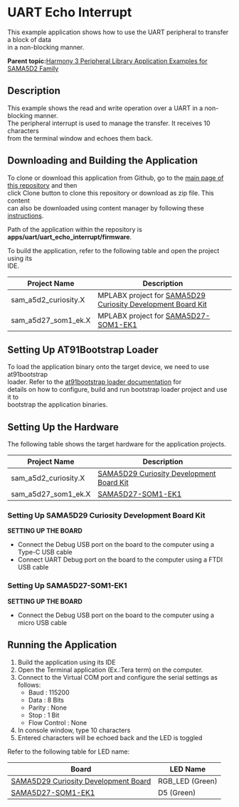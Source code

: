 # UART Echo Interrupt

This example application shows how to use the UART peripheral to transfer a block of data<br /> in a non-blocking manner.

**Parent topic:**[Harmony 3 Peripheral Library Application Examples for SAMA5D2 Family](GUID-3730E5D6-911C-4BCA-9955-26D7EB66B585.md)

## Description

This example shows the read and write operation over a UART in a non-blocking manner.<br /> The peripheral interrupt is used to manage the transfer. It receives 10 characters<br /> from the terminal window and echoes them back.

## Downloading and Building the Application

To clone or download this application from Github, go to the [main page of this repository](https://github.com/Microchip-MPLAB-Harmony/csp_apps_sam_a5d2) and then<br /> click Clone button to clone this repository or download as zip file. This content<br /> can also be downloaded using content manager by following these [instructions](https://github.com/Microchip-MPLAB-Harmony/contentmanager/wiki).

Path of the application within the repository is<br /> **apps/uart/uart\_echo\_interrupt/firmware**.

To build the application, refer to the following table and open the project using its<br /> IDE.

|Project Name|Description|
|------------|-----------|
|sam\_a5d2\_curiosity.X|MPLABX project for [SAMA5D29 Curiosity Development Board Kit](https://www.microchip.com/en-us/development-tool/EV07R15A)|
|sam\_a5d27\_som1\_ek.X|MPLABX project for [SAMA5D27-SOM1-EK1](https://www.microchip.com/DevelopmentTools/ProductDetails/atsama5d27-som1-ek1)|

## Setting Up AT91Bootstrap Loader

To load the application binary onto the target device, we need to use at91bootstrap<br /> loader. Refer to the [at91bootstrap loader documentation](GUID-DA6B998E-C5DD-4566-BB08-7DC124553FBF.md) for<br /> details on how to configure, build and run bootstrap loader project and use it to<br /> bootstrap the application binaries.

## Setting Up the Hardware

The following table shows the target hardware for the application projects.

|Project Name|Description|
|------------|-----------|
|sam\_a5d2\_curiosity.X|[SAMA5D29 Curiosity Development Board Kit](https://www.microchip.com/en-us/development-tool/EV07R15A)|
|sam\_a5d27\_som1\_ek.X|[SAMA5D27-SOM1-EK1](https://www.microchip.com/DevelopmentTools/ProductDetails/atsama5d27-som1-ek1)|

### Setting Up SAMA5D29 Curiosity Development Board Kit

**SETTING UP THE BOARD**

-   Connect the Debug USB port on the board to the computer using a Type-C USB cable
-   Connect UART Debug port on the board to the computer using a FTDI USB cable

### Setting Up SAMA5D27-SOM1-EK1

**SETTING UP THE BOARD**

-   Connect the Debug USB port on the board to the computer using a micro USB cable

## Running the Application

1.  Build the application using its IDE
2.  Open the Terminal application \(Ex.:Tera term\) on the computer.
3.  Connect to the Virtual COM port and configure the serial settings as follows:
    -   Baud : 115200
    -   Data : 8 Bits
    -   Parity : None
    -   Stop : 1 Bit
    -   Flow Control : None
4.  In console window, type 10 characters
5.  Entered characters will be echoed back and the LED is toggled

Refer to the following table for LED name:

|Board|LED Name|
|-----|--------|
|[SAMA5D29 Curiosity Development Board](https://www.microchip.com/en-us/development-tool/EV07R15A)|RGB\_LED \(Green\)|
|[SAMA5D27-SOM1-EK1](https://www.microchip.com/DevelopmentTools/ProductDetails/atsama5d27-som1-ek1)|D5 \(Green\)|

